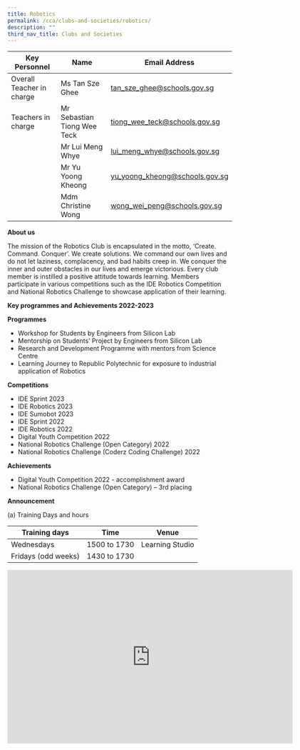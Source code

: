 ```yaml
---
title: Robotics
permalink: /cca/clubs-and-societies/robotics/
description: ""
third_nav_title: Clubs and Societies
---
```

| Key Personnel 	| Name 	| Email Address 	|
|---	|---	|---	|
| Overall Teacher in charge	| Ms Tan Sze Ghee	| [tan_sze_ghee@schools.gov.sg](mailto:tan_sze_ghee@schools.gov.sg)	|
| Teachers in charge	| Mr Sebastian Tiong Wee Teck	| [tiong_wee_teck@schools.gov.sg](mailto:tiong_wee_teck@schools.gov.sg)	|
| 	| Mr Lui Meng Whye	| [lui_meng_whye@schools.gov.sg](mailto:lui_meng_whye@schools.gov.sg)	|
| 	| Mr Yu Yoong Kheong	| [yu_yoong_kheong@schools.gov.sg](mailto:yu_yoong_kheong@schools.gov.sg)	|
| 	| Mdm Christine Wong	| [wong_wei_peng@schools.gov.sg](mailto:wong_wei_peng@schools.gov.sg)	|


**About us**

The mission of the Robotics Club is encapsulated in the motto, ‘Create. Command. Conquer’. We create solutions. We command our own lives and do not let laziness, complacency, and bad habits creep in. We conquer the inner and outer obstacles in our lives and emerge victorious. Every club member is instilled a positive attitude towards learning. Members participate in various competitions such as the IDE Robotics Competition and National Robotics Challenge to showcase application of their learning.

**Key programmes and Achievements 2022-2023**

**Programmes**

* Workshop for Students by Engineers from Silicon Lab
* Mentorship on Students’ Project by Engineers from Silicon Lab 
* Research and Development Programme with mentors from Science Centre
* Learning Journey to Republic Polytechnic for exposure to industrial application of Robotics

**Competitions**

* IDE Sprint 2023
* IDE Robotics 2023
* IDE Sumobot 2023
* IDE Sprint 2022
* IDE Robotics 2022
* Digital Youth Competition 2022
* National Robotics Challenge (Open Category) 2022
* National Robotics Challenge (Coderz Coding Challenge) 2022

**Achievements**

* Digital Youth Competition 2022 - accomplishment award
* National Robotics Challenge (Open Category) – 3rd placing

**Announcement**

(a)	Training Days and hours

|Training days	| Time	| Venue	|
|---	|---	|---	|
| Wednesdays	| 1500 to 1730	| Learning Studio	|
| Fridays (odd weeks)	| 1430 to 1730	| 	|



<iframe src="https://docs.google.com/presentation/d/e/2PACX-1vTCf8uaOeBkQIZ7kD7pV4W--o_Ay-JBt9i9GHHyYERp6Mu9VAxCT4MsZPfouFlt1g/embed?start=true&amp;loop=true&amp;delayms=3000" frameborder="0" width="640" height="389" allowfullscreen="true"></iframe>